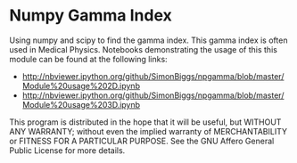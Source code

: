 # Numpy Gamma Index
Using numpy and scipy to find the gamma index. This gamma index is often used in Medical Physics. Notebooks demonstrating the usage of this this module can be found at the following links:

  * http://nbviewer.ipython.org/github/SimonBiggs/npgamma/blob/master/Module%20usage%202D.ipynb
  * http://nbviewer.ipython.org/github/SimonBiggs/npgamma/blob/master/Module%20usage%203D.ipynb
  
This program is distributed in the hope that it will be useful, but WITHOUT ANY WARRANTY; without even the implied warranty of MERCHANTABILITY or FITNESS FOR A PARTICULAR PURPOSE. See the GNU Affero General Public License for more details.
